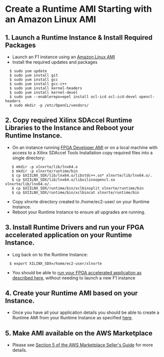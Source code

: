 # Create a Runtime AMI Starting with an Amazon Linux AMI                          

## 1. Launch a Runtime Instance & Install Required Packages 

* Launch an F1 instance using an [Amazon Linux AMI](https://aws.amazon.com/marketplace/pp/B00635Y2IW)
* Install the required updates and packages

````
  $ sudo yum update
  $ sudo yum install git
  $ sudo yum install gcc
  $ sudo yum install gcc-c++          
  $ sudo yum install kernel-headers   
  $ sudo yum install kernel-devel     
  $ sudo yum --enablerepo=epel install ocl-icd ocl-icd-devel opencl-headers
  $ sudo mkdir -p /etc/OpenCL/vendors/
````  
                                                              
## 2. Copy required Xilinx SDAccel Runtime Libraries to the Instance and Reboot your Runtime Instance. 
<!--- # ENHANCEMENT: We should consider whether these files can be added to github --->

* On an instance running [FPGA Developer AMI](https://aws.amazon.com/marketplace/pp/B06VVYBLZZ) or on a local machine with access to a Xilinx SDAccel Tools Installation copy required files into a single directory:

````
   $ mkdir -p xlnxrte/lib/lnx64.o
   $ mkdir -p xlnxrte/runtime/bin
   $ cp $XIILNX_SDX/lib/lnx64.o/libstdc++.so* xlnxrte/lib/lnx64.o/.
   $ cp $XIILNX_SDX/lib/lnx64.o/libxilinxopencl.so xlnxrte/lib/lnx64.o/.
   $ cp $XIILNX_SDX/runtime/bin/xclbinsplit xlnxrte/runtime/bin         
   $ cp $XIILNX_SDX/runtime/bin/xclbincat xlnxrte/runtime/bin
````

* Copy xlnxrte directory created to /home/ec2-user/ on your Runtime Instance.
* Reboot your Runtime Instance to ensure all upgrades are running.

## 3. Install Runtime Drivers and run your FPGA accelerated application on your Runtime Instance. 
* Log back on to the Runtime Instance:

```
  $ export XILINX_SDX=/home/ec2-user/xlnxrte
````
* You should be able to [run your FPGA accelerated application as described here](https://github.com/aws/aws-fpga/tree/master/SDAccel#runonf1), without needing to launch a new F1 instance


## 4. Create your Runtime AMI based on your Instance.

* Once you have all your application details you should be able to create a Runtime AMI from your Runtime Instance as specified [here](http://docs.aws.amazon.com/AWSEC2/latest/UserGuide/creating-an-ami-ebs.html).

## 5. Make AMI available on the AWS Marketplace

* Please see [Section 5 of the AWS Marketplace Seller's Guide](https://awsmp-loadforms.s3.amazonaws.com/AWS_Marketplace_-_Seller_Guide.pdf#page=19) for more details. 

